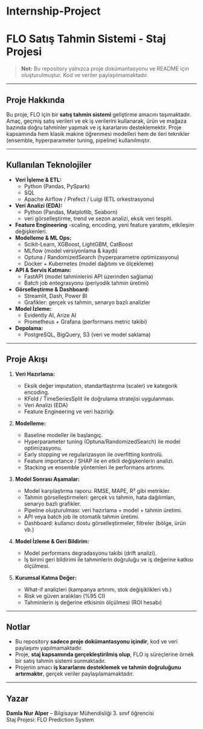 # Internship-Project
# FLO Satış Tahmin Sistemi - Staj Projesi

> **Not:** Bu repository yalnızca proje dokümantasyonu ve README için oluşturulmuştur. Kod ve veriler paylaşılmamaktadır.

---

## Proje Hakkında

Bu proje, FLO için bir **satış tahmin sistemi** geliştirme amacını taşımaktadır. Amaç, geçmiş satış verileri ve ek iş verilerini kullanarak, ürün ve mağaza bazında doğru tahminler yapmak ve iş kararlarını desteklemektir. Proje kapsamında hem klasik makine öğrenmesi modelleri hem de ileri teknikler (ensemble, hyperparameter tuning, pipeline) kullanılmıştır.

---

## Kullanılan Teknolojiler

- **Veri İşleme & ETL:**
  - Python (Pandas, PySpark)
  - SQL
  - Apache Airflow / Prefect / Luigi (ETL orkestrasyonu)
- **Veri Analizi (EDA):**
  - Python (Pandas, Matplotlib, Seaborn)
  - veri görselleştirme, trend ve sezon analizi, eksik veri tespiti.
- **Feature Engineering**
  -scaling, encoding, yeni feature yaratımı, etkileşim değişkenleri.
- **Modelleme & ML Ops:**
  - Scikit-Learn, XGBoost, LightGBM, CatBoost
  - MLflow (model versiyonlama & kaydı)
  - Optuna / RandomizedSearch (hyperparametre optimizasyonu)
  - Docker + Kubernetes (model dağıtımı ve ölçekleme)
- **API & Servis Katmanı:**
  - FastAPI (model tahminlerini API üzerinden sağlama)
  - Batch job entegrasyonu (periyodik tahmin üretimi)
- **Görselleştirme & Dashboard:**
  - Streamlit, Dash, Power BI
  - Grafikler: gerçek vs tahmin, senaryo bazlı analizler
- **Model İzleme:**
  - Evidently AI, Arize AI
  - Prometheus + Grafana (performans metric takibi)
- **Depolama:**
  - PostgreSQL, BigQuery, S3 (veri ve model saklama)

---

## Proje Akışı

1. **Veri Hazırlama:**
   - Eksik değer imputation, standartlaştırma (scaler) ve kategorik encoding.
   - KFold / TimeSeriesSplit ile doğrulama stratejisi uygulanması.
   - Veri Analizi (EDA)
   - Feature Engineering ve veri hazırlığı

2. **Modelleme:**
   - Baseline modeller ile başlangıç.
   - Hyperparameter tuning (Optuna/RandomizedSearch) ile model optimizasyonu.
   - Early stopping ve regularizasyon ile overfitting kontrolü.
   - Feature importance / SHAP ile en etkili değişkenlerin analizi.
   - Stacking ve ensemble yöntemleri ile performans artırımı.

3. **Model Sonrası Aşamalar:**
   - Model karşılaştırma raporu: RMSE, MAPE, R² gibi metrikler.
   - Tahmin görselleştirmeleri: gerçek vs tahmin, hata dağılımları, senaryo bazlı grafikler.
   - Pipeline oluşturulması: veri hazırlama + model + tahmin üretimi.
   - API veya batch job ile otomatik tahmin üretimi.
   - Dashboard: kullanıcı dostu görselleştirmeler, filtreler (bölge, ürün vb.)

4. **Model İzleme & Geri Bildirim:**
   - Model performans degradasyonu takibi (drift analizi).
   - İş birimi geri bildirimi ile tahminlerin doğruluğu ve iş değerine katkısı ölçülmesi.

5. **Kurumsal Katma Değer:**
   - What-if analizleri (kampanya artırımı, stok değişiklikleri vb.)
   - Risk ve güven aralıkları (%95 CI)
   - Tahminlerin iş değerine etkisinin ölçülmesi (ROI hesabı)

---

## Notlar

- Bu repository **sadece proje dokümantasyonu içindir**, kod ve veri paylaşımı yapılmamaktadır.
- Proje, **staj kapsamında gerçekleştirilmiş olup**, FLO iş süreçlerine örnek bir satış tahmin sistemi sunmaktadır.
- Projenin amacı **iş kararlarını desteklemek ve tahmin doğruluğunu artırmaktır**, gerçek veriler paylaşılamamaktadır.

---

## Yazar

**Damla Nur Alper** – Bilgisayar Mühendisliği 3. sınıf öğrencisi  
Staj Projesi: FLO Prediction System
